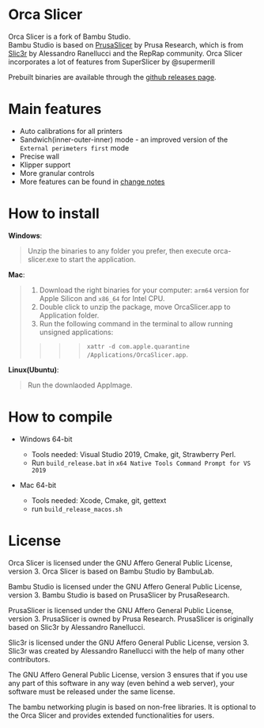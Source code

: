 
# Orca Slicer
Orca Slicer is a fork of Bambu Studio.  
Bambu Studio is based on [PrusaSlicer](https://github.com/prusa3d/PrusaSlicer) by Prusa Research, which is from [Slic3r](https://github.com/Slic3r/Slic3r) by Alessandro Ranellucci and the RepRap community. 
Orca Slicer incorporates a lot of features from SuperSlicer by @supermerill


Prebuilt binaries are available through the [github releases page](https://github.com/SoftFever/OrcaSlicer/releases/).  


# Main features
- Auto calibrations for all printers
- Sandwich(inner-outer-inner) mode - an improved version of the `External perimeters first` mode
- Precise wall
- Klipper support
- More granular controls
- More features can be found in [change notes](https://github.com/SoftFever/OrcaSlicer/releases/)  

# How to install
**Windows**: 
> Unzip the binaries to any folder you prefer, then execute orca-slicer.exe to start the application.

**Mac**:
>  1. Download the right binaries for your computer: `arm64` version for Apple Silicon and `x86_64` for Intel CPU.  
>  2. Double click to unzip the package, move OrcaSlicer.app to Application folder.  
>  3. Run the following command in the terminal to allow running unsigned applications: 
>>>> `xattr -d com.apple.quarantine /Applications/OrcaSlicer.app`.

**Linux(Ubuntu)**:
> Run the downlaoded AppImage.  
# How to compile
- Windows 64-bit  
  - Tools needed: Visual Studio 2019, Cmake, git, Strawberry Perl.
  - Run `build_release.bat` in `x64 Native Tools Command Prompt for VS 2019`

- Mac 64-bit  
  - Tools needed: Xcode, Cmake, git, gettext
  - run `build_release_macos.sh`


# License
Orca Slicer is licensed under the GNU Affero General Public License, version 3. Orca Slicer is based on Bambu Studio by BambuLab.

Bambu Studio is licensed under the GNU Affero General Public License, version 3. Bambu Studio is based on PrusaSlicer by PrusaResearch.

PrusaSlicer is licensed under the GNU Affero General Public License, version 3. PrusaSlicer is owned by Prusa Research. PrusaSlicer is originally based on Slic3r by Alessandro Ranellucci.

Slic3r is licensed under the GNU Affero General Public License, version 3. Slic3r was created by Alessandro Ranellucci with the help of many other contributors.

The GNU Affero General Public License, version 3 ensures that if you use any part of this software in any way (even behind a web server), your software must be released under the same license.

The bambu networking plugin is based on non-free libraries. It is optional to the Orca Slicer and provides extended functionalities for users.

